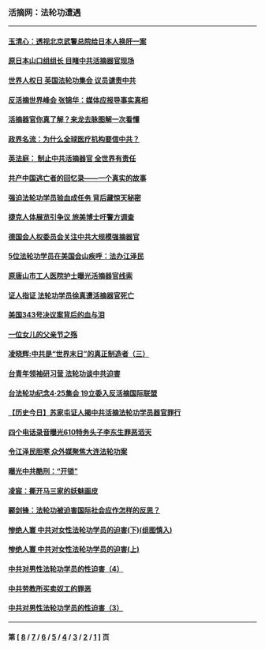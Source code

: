 ### 活摘网：法轮功遭遇
---
#### [玉清心：透视北京武警总院给日本人换肝一案](../../pages/nf5881/n13771978.md?03080430) 
#### [原日本山口组组长 目睹中共活摘器官现场](../../pages/nf5881/n13767360.md?03080430) 
#### [世界人权日 英国法轮功集会 议员谴责中共](../../pages/nf5881/n13431763.md?03080430) 
#### [反活摘世界峰会 张锦华：媒体应报导事实真相](../../pages/nf5881/n13278502.md?03080430) 
#### [活摘器官你真了解？来龙去脉图解一次看懂](../../pages/nf5881/n13013820.md?03080430) 
#### [政界名流：为什么全球医疗机构要信中共？](../../pages/nf5881/n11945479.md?03080430) 
#### [英法庭： 制止中共活摘器官 全世界有责任](../../pages/nf5881/n11330691.md?03080430) 
#### [共产中国逃亡者的回忆录——一个真实的故事](../../pages/nf5881/n10918649.md?03080430) 
#### [强迫法轮功学员验血成任务 背后藏惊天秘密](../../pages/nf5881/n4252384.md?03080430) 
#### [捷克人体展览引争议 旅美博士吁警方调查](../../pages/nf5881/n9429187.md?03080430) 
#### [德国会人权委员会关注中共大规模强摘器官](../../pages/nf5881/n8418950.md?03080430) 
#### [5位法轮功学员在美国会山疾呼：法办江泽民](../../pages/nf5881/n8101519.md?03080430) 
#### [原唐山市工人医院护士曝光活摘器官线索](../../pages/nf5881/n8076384.md?03080430) 
#### [证人指证 法轮功学员徐真遭活摘器官死亡](../../pages/nf5881/n8042467.md?03080430) 
#### [美国343号决议案背后的血与泪](../../pages/nf5881/n8020684.md?03080430) 
#### [一位女儿的父亲节之殇](../../pages/nf5881/n8014122.md?03080430) 
#### [凌晓辉:中共是“世界末日”的真正制造者（三）](../../pages/nf5881/n4210333.md?03080430) 
#### [台青年领袖研习营 法轮功谈中共迫害](../../pages/nf5881/n4141857.md?03080430) 
#### [台法轮功纪念4‧25集会 19立委入反活摘国际联盟](../../pages/nf5881/n4141821.md?03080430) 
#### [【历史今日】苏家屯证人揭中共活摘法轮功学员器官罪行](../../pages/nf5881/n4135912.md?03080430) 
#### [四个电话录音曝光610特务头子李东生罪恶滔天](../../pages/nf5881/n4040060.md?03080430) 
#### [令江泽民胆寒 众外媒聚焦大连法轮功案](../../pages/nf5881/n3932671.md?03080430) 
#### [曝光中共酷刑：“开锁”](../../pages/nf5881/n3889373.md?03080430) 
#### [凌宸：撕开马三家的妖魅画皮](../../pages/nf5881/n3849369.md?03080430) 
#### [郦剑锋：法轮功被迫害国际社会应作怎样的反思？](../../pages/nf5881/n3824560.md?03080430) 
#### [惨绝人寰 中共对女性法轮功学员的迫害(下)(组图慎入)](../../pages/nf5881/n3816285.md?03080430) 
#### [惨绝人寰 中共对女性法轮功学员的迫害(上)](../../pages/nf5881/n3815374.md?03080430) 
#### [中共对男性法轮功学员的性迫害（4）](../../pages/nf5881/n3769144.md?03080430) 
#### [中共劳教所买卖奴工的罪恶](../../pages/nf5881/n3769378.md?03080430) 
#### [中共对男性法轮功学员的性迫害（3）](../../pages/nf5881/n3768231.md?03080430) 

---
#### 第 [ [8](./8.md?03080430) / [7](./7.md?03080430) / [6](./6.md?03080430) / [5](./5.md?03080430) / [4](./4.md?03080430) / [3](./3.md?03080430) / [2](./2.md?03080430) / [1](./1.md?03080430) ] 页
